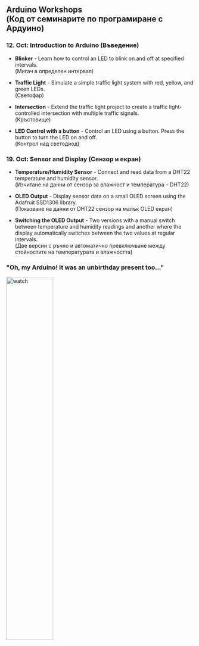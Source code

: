 ## Arduino Workshops <br> (Код от семинарите по програмиране с Ардуино)
### 12. Oct: Introduction to Arduino (Въведение)

* **Blinker** - Learn how to control an LED to blink on and off at specified intervals. <br> (Мигач в определен интервал)

* **Traffic Light** - Simulate a simple traffic light system with red, yellow, and green LEDs. <br> (Светофар)

* **Intersection** - Extend the traffic light project to create a traffic light-controlled intersection with multiple traffic signals. <br> (Кръстовище)

* **LED Control with a button** - Control an LED using a button. Press the button to turn the LED on and off. <br> (Контрол над светодиод)
### 19. Oct: Sensor and Display (Сензор и екран)

* **Temperature/Humidity Sensor** - Connect and read data from a DHT22 temperature and humidity sensor. <br> (Изчитане на данни от сензор за влажност и температура – DHT22)

* **OLED Output** - Display sensor data on a small OLED screen using the Adafruit SSD1306 library. <br> (Показване на данни от DHT22 сензор на малък OLED екран)

* **Switching the OLED Output** - Two versions with a manual switch between temperature and humidity readings and another where the display automatically switches between the two values at regular intervals. <br> (Две версии с ръчно и автоматично превключване между стойностите на температурата и влажността)

### "Oh, my Arduino! It was an unbirthday present too..."
<img src="https://github.com/moussaka-crypto/Arduino-Workshop/assets/64573585/847868b2-07c7-402e-a3e3-56780d0f68be"
     alt="watch"
  width= 50%/>
